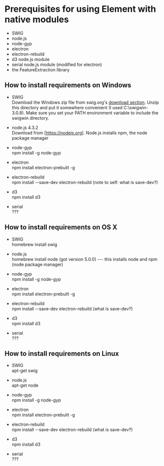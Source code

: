 Prerequisites for using Element with native modules
===================================================

- SWIG
- node.js
- node-gyp 
- electron
- electron-rebuild
- d3 node.js module
- serial node.js module (modified for electron)
- the FeatureExtraction library

How to install requirements on Windows
--------------------------------------

-   SWIG  
Download the Windows zip file from swig.org's [download section](http://www.swig.org/download.html). Unzip this directory
and put it somewhere convenient (I used C:\swigwin-3.0.8). Make sure you set your PATH environment
variable to include the swigwin directory.

- node.js 4.3.2  
Download from [https://nodejs.org]. Node.js installs npm, the node package manager

- node-gyp  
npm install -g node-gyp

- electron  
npm install electron-prebuilt -g

- electron-rebuild  
npm install --save-dev electron-rebuild   (note to self: what is save-dev?)

- d3  
npm install d3

- serial  
???


How to install requirements on OS X
-----------------------------------

- SWIG  
homebrew install swig

- node.js  
homebrew install node (got version 5.0.0) --- this installs node and
npm (node package manager)

- node-gyp  
npm install -g node-gyp

- electron  
npm install electron-prebuilt -g

- electron-rebuild  
npm install --save-dev electron-rebuild   (what is save-dev?)

- d3  
npm install d3

- serial  
???


How to install requirements on Linux
------------------------------------

- SWIG  
apt-get swig

- node.js  
apt-get node

- node-gyp  
npm install -g node-gyp

- electron  
npm install electron-prebuilt -g

- electron-rebuild  
npm install --save-dev electron-rebuild   (what is save-dev?)

- d3  
npm install d3

- serial  
???

